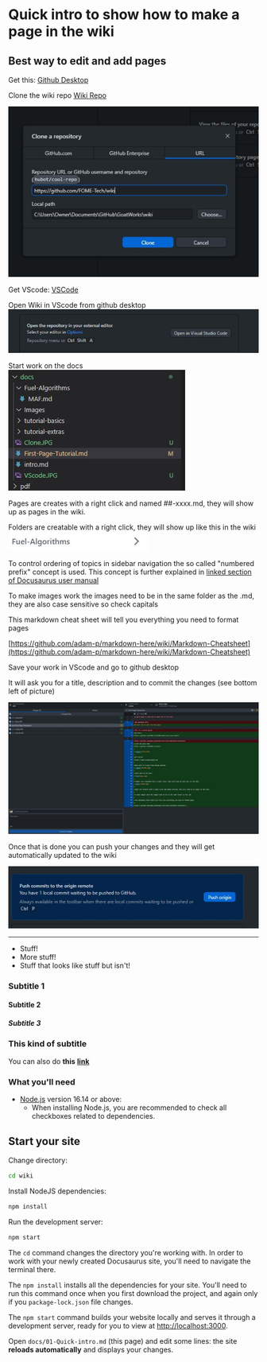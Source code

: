 # Quick intro to show how to make a page in the wiki

## Best way to edit and add pages

Get this:
[Github Desktop](https://desktop.github.com)

Clone the wiki repo
[Wiki Repo](https://github.com/FOME-Tech/wiki)

![image](Clone.JPG)

Get VScode:
[VSCode](https://code.visualstudio.com)

Open Wiki in VScode from github desktop
![image](VScode.JPG)

Start work on the docs
![img](Docs.JPG)

Pages are creates with a right click and named ##-xxxx.md, they will show up as pages in the wiki.

Folders are creatable with a right click, they will show up like this in the wiki
![img](Folder.JPG)

To control ordering of topics in sidebar navigation the so called "numbered prefix" concept is used.
This concept is further explained in [linked section of Docusaurus user manual](https://docusaurus.io/docs/sidebar/autogenerated#using-number-prefixes)

To make images work the images need to be in the same folder as the .md, they are also case sensitive so check capitals

This markdown cheat sheet will tell you everything you need to format pages

[https://github.com/adam-p/markdown-here/wiki/Markdown-Cheatsheet](https://github.com/adam-p/markdown-here/wiki/Markdown-Cheatsheet)

Save your work in VScode and go to github desktop

It will ask you for a title, description and to commit the changes (see bottom left of picture)

![img](Commit.JPG)

Once that is done you can push your changes and they will get automatically updated to the wiki

![img](Push.JPG)

---

- Stuff!
- More stuff!
- Stuff that looks like stuff but isn't!

### Subtitle 1

#### Subtitle 2

##### Subtitle 3

### This kind of subtitle

You can also do **this** **[link](https://fome.tech)**

### What you'll need

- [Node.js](https://nodejs.org/en/download/) version 16.14 or above:
  - When installing Node.js, you are recommended to check all checkboxes related to dependencies.

## Start your site

Change directory:

```bash
cd wiki
```

Install NodeJS dependencies:

```bash
npm install
```

Run the development server:

```bash
npm start
```

The `cd` command changes the directory you're working with. In order to work with your newly created Docusaurus site, you'll need to navigate the terminal there.

The `npm install` installs all the dependencies for your site. You'll need to run this command once when you first download the project, and again only if you `package-lock.json` file changes.

The `npm start` command builds your website locally and serves it through a development server, ready for you to view at [http://localhost:3000](http://localhost:3000).

Open `docs/01-Quick-intro.md` (this page) and edit some lines: the site **reloads automatically** and displays your changes.
